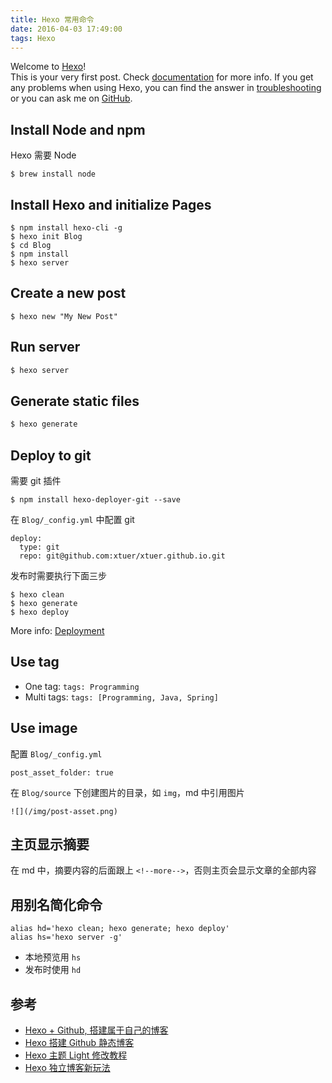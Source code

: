```yaml
---
title: Hexo 常用命令
date: 2016-04-03 17:49:00
tags: Hexo
---
```


Welcome to [Hexo](https://hexo.io/)!   
This is your very first post. Check [documentation](https://hexo.io/docs/) for more info. If you get any problems when using Hexo, you can find the answer in [troubleshooting](https://hexo.io/docs/troubleshooting.html) or you can ask me on [GitHub](https://github.com/hexojs/hexo/issues).

<!--more-->

## Install Node and npm
Hexo 需要 Node

```
$ brew install node
```

## Install Hexo and initialize Pages
```
$ npm install hexo-cli -g
$ hexo init Blog
$ cd Blog
$ npm install
$ hexo server
```

## Create a new post
```
$ hexo new "My New Post"
```

## Run server

``` bash
$ hexo server
```

## Generate static files

``` bash
$ hexo generate
```

## Deploy to git
需要 git 插件

```
$ npm install hexo-deployer-git --save
```

在 `Blog/_config.yml` 中配置 git

```
deploy:
  type: git
  repo: git@github.com:xtuer/xtuer.github.io.git
```

发布时需要执行下面三步

```
$ hexo clean
$ hexo generate
$ hexo deploy
```

More info: [Deployment](https://hexo.io/docs/deployment.html)

## Use tag
* One tag: `tags: Programming`
* Multi tags: `tags: [Programming, Java, Spring]`

## Use image
配置 `Blog/_config.yml`

```
post_asset_folder: true
```

在 `Blog/source` 下创建图片的目录，如 `img`，md 中引用图片

```
![](/img/post-asset.png)
```

## 主页显示摘要
在 md 中，摘要内容的后面跟上 `<!--more-->`，否则主页会显示文章的全部内容

## 用别名简化命令
```
alias hd='hexo clean; hexo generate; hexo deploy'
alias hs='hexo server -g'
```

* 本地预览用 `hs`
* 发布时使用 `hd`

## 参考
* [Hexo + Github, 搭建属于自己的博客](http://www.jianshu.com/p/465830080ea9)
* [Hexo 搭建 Github 静态博客](http://www.cnblogs.com/zhcncn/p/4097881.html)
* [Hexo 主题 Light 修改教程](http://www.jianshu.com/p/70343b7c2fd3)
* [Hexo 独立博客新玩法](http://ibruce.info/2013/11/22/hexo-your-blog/)
